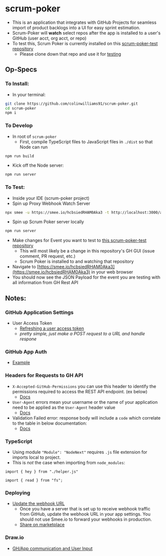 # scrum-poker
- This is an application that integrates with GitHub Projects for seamless import of product backlogs into a UI for easy sprint estimation.
- Scrum-Poker will **watch** select repos after the app is installed to a user's GitHub (user acct, org acct, or repo)
- To test this, Scrum Poker is currently installed on this [scrum-poker-test repository](https://github.com/colinwilliams91/scrum-poker-test)
  - Please clone down that repo and use it for [testing](...)

## Op-Specs

### To Install:
- In your terminal:
```sh
git clone https://github.com/colinwilliams91/scrum-poker.git
cd scrum-poker
npm i
```

### To Develop
- In root of `scrum-poker`
  - First, compile TypeScript files to JavaScript files in `./dist` so that Node can run
```sh
npm run build
```
- Kick off the Node server:
```sh
npm run server
```

### To Test:
- Inside your IDE (scrum-poker project)
- Spin up Proxy Webhook Watch Server
```sh
npx smee -u https://smee.io/hcbsiedRHAM0Aka3 -t http://localhost:3000/api/webhook
```
- Spin up Scrum Poker server locally
```sh
npm run server
```
- Make changes for Event you want to test to [this scrum-poker-test repository](https://github.com/colinwilliams91/scrum-poker-test)
  - This will most likely be a change in this repository's GH GUI (issue comment, PR request, etc.)
  - Scrum Poker is installed to and watching that repository
- Navigate to [https://smee.io/hcbsiedRHAM0Aka3](https://smee.io/hcbsiedRHAM0Aka3) in your web browser
- You should now see the JSON Payload for the event you are testing with all information from GH Rest API



## Notes:

### GitHub Application Settings
- User Access Token
  - [Refreshing a user access token](https://docs.github.com/en/apps/creating-github-apps/authenticating-with-a-github-app/refreshing-user-access-tokens#refreshing-a-user-access-token-with-a-refresh-token)
  - _pretty simple, just make a POST request to a URL and handle respone_

### GitHub App Auth
- [Example](https://github.com/octokit/octokit.js?tab=readme-ov-file#authentication)

### Headers for Requests to GH API
- `X-Accepted-GitHub-Permissions` you can use this header to identify the permissions required to access the REST API endpoint. (ex below)
  - [Docs](https://docs.github.com/en/rest/using-the-rest-api/troubleshooting-the-rest-api?apiVersion=2022-11-28#resource-not-accessible)
- `User-Agent` errors mean your username or the name of your application need to be applied as the `User-Agent` header value
  - [Docs](https://docs.github.com/en/rest/using-the-rest-api/troubleshooting-the-rest-api?apiVersion=2022-11-28#user-agent-required)
- Validation Failed error: response body will include a `code` which correlate to the table in below documentation:
  - [Docs](https://docs.github.com/en/rest/using-the-rest-api/troubleshooting-the-rest-api?apiVersion=2022-11-28#validation-failed)

### TypeScript
- Using module `"Module": "NodeNext"` requires `.js` file extension for imports local to project.
- This is _not_ the case when importing from `node_modules`:
```
import { hey } from "./helper.js"

import { read } from "fs";
```

### Deploying
- [Update the webhook URL](https://docs.github.com/en/apps/creating-github-apps/writing-code-for-a-github-app/building-a-github-app-that-responds-to-webhook-events#update-the-webhook-url)
  - Once you have a server that is set up to receive webhook traffic from GitHub, update the webhook URL in your app settings. You should not use Smee.io to forward your webhooks in production.
  - [Share on marketplace](https://docs.github.com/en/apps/creating-github-apps/writing-code-for-a-github-app/building-a-github-app-that-responds-to-webhook-events#share-your-app)

### Draw.io
- [GH/App communication and User Input](https://app.diagrams.net/?libs=general;flowchart#Hcolinwilliams91%2Fscrum-poker%2Fmain%2Fgh-integrations-chart.drawio.html)